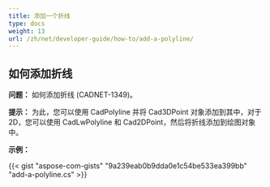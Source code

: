 ```yaml
---
title: 添加一个折线
type: docs
weight: 13
url: /zh/net/developer-guide/how-to/add-a-polyline/
---
```


## **如何添加折线**

**问题：** 如何添加折线 (CADNET-1349)。

**提示：** 为此，您可以使用 CadPolyline 并将 Cad3DPoint 对象添加到其中，对于 2D，您可以使用 CadLwPolyline 和 Cad2DPoint，然后将折线添加到绘图对象中。

**示例：**

{{< gist "aspose-com-gists" "9a239eab0b9dda0e1c54be533ea399bb" "add-a-polyline.cs" >}}
